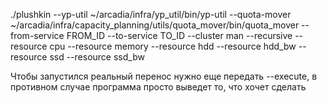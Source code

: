 ./plushkin --yp-util ~/arcadia/infra/yp_util/bin/yp-util --quota-mover ~/arcadia/infra/capacity_planning/utils/quota_mover/bin/quota_mover --from-service FROM_ID --to-service TO_ID --cluster man --recursive --resource cpu --resource memory --resource hdd --resource hdd_bw --resource ssd --resource ssd_bw

Чтобы запустился реальный перенос нужно еще передать --execute, в противном случае программа просто выведет то, что хочет сделать
